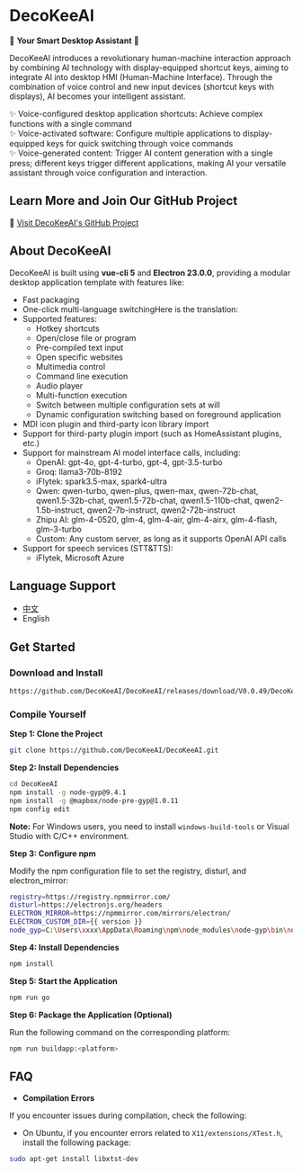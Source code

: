 **DecoKeeAI**
================

🌟 **Your Smart Desktop Assistant** 🌟

DecoKeeAI introduces a revolutionary human-machine interaction approach by combining AI technology with display-equipped shortcut keys, aiming to integrate AI into desktop HMI (Human-Machine Interface). Through the combination of voice control and new input devices (shortcut keys with displays), AI becomes your intelligent assistant.

✨ Voice-configured desktop application shortcuts: Achieve complex functions with a single command <br/>
✨ Voice-activated software: Configure multiple applications to display-equipped keys for quick switching through voice commands  <br/>
✨ Voice-generated content: Trigger AI content generation with a single press; different keys trigger different applications, making AI your versatile assistant through voice configuration and interaction.

**Learn More and Join Our GitHub Project**
------------------------------------------

🔗 [Visit DecoKeeAI's GitHub Project](https://github.com/DecoKeeAI/DecoKeeAI)

**About DecoKeeAI**
-------------------

DecoKeeAI is built using **vue-cli 5** and **Electron 23.0.0**, providing a modular desktop application template with features like:

* Fast packaging
* One-click multi-language switchingHere is the translation:
* Supported features:
  - Hotkey shortcuts
  - Open/close file or program
  - Pre-compiled text input
  - Open specific websites
  - Multimedia control
  - Command line execution
  - Audio player
  - Multi-function execution
  - Switch between multiple configuration sets at will
  - Dynamic configuration switching based on foreground application
* MDI icon plugin and third-party icon library import
* Support for third-party plugin import (such as HomeAssistant plugins, etc.)
* Support for mainstream AI model interface calls, including:
    - OpenAI: gpt-4o, gpt-4-turbo, gpt-4, gpt-3.5-turbo
    - Groq: llama3-70b-8192
    - iFlytek: spark3.5-max, spark4-ultra
    - Qwen: qwen-turbo, qwen-plus, qwen-max, qwen-72b-chat, qwen1.5-32b-chat, qwen1.5-72b-chat, qwen1.5-110b-chat, qwen2-1.5b-instruct, qwen2-7b-instruct, qwen2-72b-instruct
    - Zhipu AI: glm-4-0520, glm-4, glm-4-air, glm-4-airx, glm-4-flash, glm-3-turbo
    - Custom: Any custom server, as long as it supports OpenAI API calls
* Support for speech services (STT&TTS):
    - iFlytek, Microsoft Azure

**Language Support**
--------------------

* [中文](https://github.com/DecoKeeAI/DecoKeeAI/README-CN.md)
* English

**Get Started**
---------------

### **Download and Install**

```bash
https://github.com/DecoKeeAI/DecoKeeAI/releases/download/V0.0.49/DecoKeeAI_Setup_0.0.49.exe
```

### **Compile Yourself**

**Step 1: Clone the Project**

```bash
git clone https://github.com/DecoKeeAI/DecoKeeAI.git
```

**Step 2: Install Dependencies**

```bash
cd DecoKeeAI
npm install -g node-gyp@9.4.1
npm install -g @mapbox/node-pre-gyp@1.0.11
npm config edit
```

**Note:** For Windows users, you need to install `windows-build-tools` or Visual Studio with C/C++ environment.

**Step 3: Configure npm**

Modify the npm configuration file to set the registry, disturl, and electron_mirror:
```bash
registry=https://registry.npmmirror.com/
disturl=https://electronjs.org/headers
ELECTRON_MIRROR=https://npmmirror.com/mirrors/electron/
ELECTRON_CUSTOM_DIR={{ version }}
node_gyp=C:\Users\xxxx\AppData\Roaming\npm\node_modules\node-gyp\bin\node-gyp.js
```

**Step 4: Install Dependencies**

```bash
npm install
```

**Step 5: Start the Application**

```bash
npm run go
```

**Step 6: Package the Application (Optional)**

Run the following command on the corresponding platform:
```bash
npm run buildapp:<platform>
```

**FAQ**
----

* **Compilation Errors**

If you encounter issues during compilation, check the following:

* On Ubuntu, if you encounter errors related to `X11/extensions/XTest.h`, install the following package:
```bash
sudo apt-get install libxtst-dev
```
